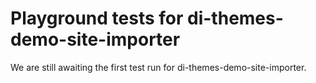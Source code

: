 # Playground tests for di-themes-demo-site-importer
We are still awaiting the first test run for di-themes-demo-site-importer.
